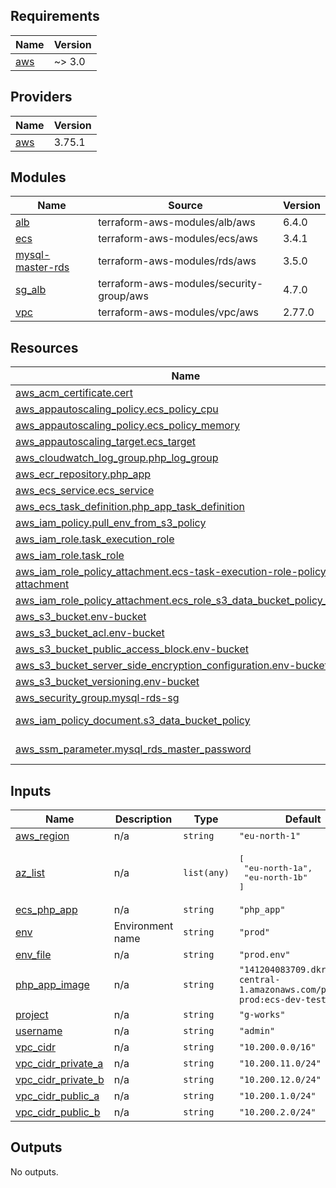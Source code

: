 ## Requirements

| Name | Version |
|------|---------|
| <a name="requirement_aws"></a> [aws](#requirement\_aws) | ~> 3.0 |

## Providers

| Name | Version |
|------|---------|
| <a name="provider_aws"></a> [aws](#provider\_aws) | 3.75.1 |

## Modules

| Name | Source | Version |
|------|--------|---------|
| <a name="module_alb"></a> [alb](#module\_alb) | terraform-aws-modules/alb/aws | 6.4.0 |
| <a name="module_ecs"></a> [ecs](#module\_ecs) | terraform-aws-modules/ecs/aws | 3.4.1 |
| <a name="module_mysql-master-rds"></a> [mysql-master-rds](#module\_mysql-master-rds) | terraform-aws-modules/rds/aws | 3.5.0 |
| <a name="module_sg_alb"></a> [sg\_alb](#module\_sg\_alb) | terraform-aws-modules/security-group/aws | 4.7.0 |
| <a name="module_vpc"></a> [vpc](#module\_vpc) | terraform-aws-modules/vpc/aws | 2.77.0 |

## Resources

| Name | Type |
|------|------|
| [aws_acm_certificate.cert](https://registry.terraform.io/providers/hashicorp/aws/latest/docs/resources/acm_certificate) | resource |
| [aws_appautoscaling_policy.ecs_policy_cpu](https://registry.terraform.io/providers/hashicorp/aws/latest/docs/resources/appautoscaling_policy) | resource |
| [aws_appautoscaling_policy.ecs_policy_memory](https://registry.terraform.io/providers/hashicorp/aws/latest/docs/resources/appautoscaling_policy) | resource |
| [aws_appautoscaling_target.ecs_target](https://registry.terraform.io/providers/hashicorp/aws/latest/docs/resources/appautoscaling_target) | resource |
| [aws_cloudwatch_log_group.php_log_group](https://registry.terraform.io/providers/hashicorp/aws/latest/docs/resources/cloudwatch_log_group) | resource |
| [aws_ecr_repository.php_app](https://registry.terraform.io/providers/hashicorp/aws/latest/docs/resources/ecr_repository) | resource |
| [aws_ecs_service.ecs_service](https://registry.terraform.io/providers/hashicorp/aws/latest/docs/resources/ecs_service) | resource |
| [aws_ecs_task_definition.php_app_task_definition](https://registry.terraform.io/providers/hashicorp/aws/latest/docs/resources/ecs_task_definition) | resource |
| [aws_iam_policy.pull_env_from_s3_policy](https://registry.terraform.io/providers/hashicorp/aws/latest/docs/resources/iam_policy) | resource |
| [aws_iam_role.task_execution_role](https://registry.terraform.io/providers/hashicorp/aws/latest/docs/resources/iam_role) | resource |
| [aws_iam_role.task_role](https://registry.terraform.io/providers/hashicorp/aws/latest/docs/resources/iam_role) | resource |
| [aws_iam_role_policy_attachment.ecs-task-execution-role-policy-attachment](https://registry.terraform.io/providers/hashicorp/aws/latest/docs/resources/iam_role_policy_attachment) | resource |
| [aws_iam_role_policy_attachment.ecs_role_s3_data_bucket_policy_attach](https://registry.terraform.io/providers/hashicorp/aws/latest/docs/resources/iam_role_policy_attachment) | resource |
| [aws_s3_bucket.env-bucket](https://registry.terraform.io/providers/hashicorp/aws/latest/docs/resources/s3_bucket) | resource |
| [aws_s3_bucket_acl.env-bucket](https://registry.terraform.io/providers/hashicorp/aws/latest/docs/resources/s3_bucket_acl) | resource |
| [aws_s3_bucket_public_access_block.env-bucket](https://registry.terraform.io/providers/hashicorp/aws/latest/docs/resources/s3_bucket_public_access_block) | resource |
| [aws_s3_bucket_server_side_encryption_configuration.env-bucket](https://registry.terraform.io/providers/hashicorp/aws/latest/docs/resources/s3_bucket_server_side_encryption_configuration) | resource |
| [aws_s3_bucket_versioning.env-bucket](https://registry.terraform.io/providers/hashicorp/aws/latest/docs/resources/s3_bucket_versioning) | resource |
| [aws_security_group.mysql-rds-sg](https://registry.terraform.io/providers/hashicorp/aws/latest/docs/resources/security_group) | resource |
| [aws_iam_policy_document.s3_data_bucket_policy](https://registry.terraform.io/providers/hashicorp/aws/latest/docs/data-sources/iam_policy_document) | data source |
| [aws_ssm_parameter.mysql_rds_master_password](https://registry.terraform.io/providers/hashicorp/aws/latest/docs/data-sources/ssm_parameter) | data source |

## Inputs

| Name | Description | Type | Default | Required |
|------|-------------|------|---------|:--------:|
| <a name="input_aws_region"></a> [aws\_region](#input\_aws\_region) | n/a | `string` | `"eu-north-1"` | no |
| <a name="input_az_list"></a> [az\_list](#input\_az\_list) | n/a | `list(any)` | <pre>[<br>  "eu-north-1a",<br>  "eu-north-1b"<br>]</pre> | no |
| <a name="input_ecs_php_app"></a> [ecs\_php\_app](#input\_ecs\_php\_app) | n/a | `string` | `"php_app"` | no |
| <a name="input_env"></a> [env](#input\_env) | Environment name | `string` | `"prod"` | no |
| <a name="input_env_file"></a> [env\_file](#input\_env\_file) | n/a | `string` | `"prod.env"` | no |
| <a name="input_php_app_image"></a> [php\_app\_image](#input\_php\_app\_image) | n/a | `string` | `"141204083709.dkr.ecr.eu-central-1.amazonaws.com/php_app-prod:ecs-dev-test"` | no |
| <a name="input_project"></a> [project](#input\_project) | n/a | `string` | `"g-works"` | no |
| <a name="input_username"></a> [username](#input\_username) | n/a | `string` | `"admin"` | no |
| <a name="input_vpc_cidr"></a> [vpc\_cidr](#input\_vpc\_cidr) | n/a | `string` | `"10.200.0.0/16"` | no |
| <a name="input_vpc_cidr_private_a"></a> [vpc\_cidr\_private\_a](#input\_vpc\_cidr\_private\_a) | n/a | `string` | `"10.200.11.0/24"` | no |
| <a name="input_vpc_cidr_private_b"></a> [vpc\_cidr\_private\_b](#input\_vpc\_cidr\_private\_b) | n/a | `string` | `"10.200.12.0/24"` | no |
| <a name="input_vpc_cidr_public_a"></a> [vpc\_cidr\_public\_a](#input\_vpc\_cidr\_public\_a) | n/a | `string` | `"10.200.1.0/24"` | no |
| <a name="input_vpc_cidr_public_b"></a> [vpc\_cidr\_public\_b](#input\_vpc\_cidr\_public\_b) | n/a | `string` | `"10.200.2.0/24"` | no |

## Outputs

No outputs.
